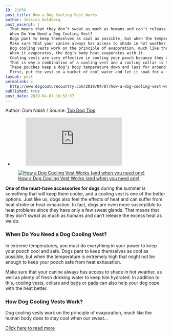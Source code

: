 ```yaml
---
ID: 21056
post_title: How a Dog Cooling Vest Works
author: Jessica Goldberg
post_excerpt: |
  That means that they don’t sweat as much as humans and can’t release the excess heat as we do.
  When Do You Need a Dog Cooling Vest?
  Dogs pant to keep themselves as cool as possible, but when the temperature is extremely high that might not be enough to keep your pooch safe from heat exhaustion.
  Make sure that your canine always has access to shade in hot weather, as well as plenty of fresh drinking water to keep him hydrated.
  Dog cooling vests work on the principle of evaporation, much like the human body does to stay cool when our sweat evaporates and disposes of the excess heat.
  When it evaporates, the dog’s body heat evaporates with it.
  Cooling vests are very effective in cooling your pooch because they can pull out the excess body heat all day long.
  That is why a combination of a cooling vest and a cooling collar is the best way to keep your dog safe in hot temperatures.
  These pouches keep a dog’s body temperature down and last for around 2 hours.
  First, put the vest in a bucket of cool water and let it soak for a few minutes.
layout: post
permalink: >
  http://www.dogcouturecountry.com/2019/04/07/how-a-dog-cooling-vest-works/
published: true
post_date: 2019-04-07 16:52:37
---
```

<p class="article-info-author-source"> <span>Author: Dom Naish</span>&nbsp;/&nbsp;<span>Source: <a href="https://topdogtips.com/how-a-dog-cooling-vest-works/" target="_blank">Top Dog Tips</a></span> </p> <ul>
<li>
<figure><iframe frameborder="0" src="https://www.facebook.com/plugins/like.php?href=https://topdogtips.com/how-a-dog-cooling-vest-works/&amp;layout=button_count&amp;show_faces=false&amp;width=105&amp;action=like&amp;colorscheme=light&amp;height=21"></iframe></figure>
</li>
</ul>
<figure><a href="https://topdogtips.com/wp-content/uploads/2018/10/How-a-Dog-Cooling-Vest-Works-and-when-you-need-one.jpg"><img alt="How a Dog Cooling Vest Works (and when you need one)" sizes="(max-width: 735px) 100vw, 735px" src="https://topdogtips.com/wp-content/uploads/2018/10/How-a-Dog-Cooling-Vest-Works-and-when-you-need-one.jpg" srcset="https://topdogtips.com/wp-content/uploads/2018/10/How-a-Dog-Cooling-Vest-Works-and-when-you-need-one.jpg 735w, https://topdogtips.com/wp-content/uploads/2018/10/How-a-Dog-Cooling-Vest-Works-and-when-you-need-one-200x300.jpg 200w, https://topdogtips.com/wp-content/uploads/2018/10/How-a-Dog-Cooling-Vest-Works-and-when-you-need-one-683x1024.jpg 683w, https://topdogtips.com/wp-content/uploads/2018/10/How-a-Dog-Cooling-Vest-Works-and-when-you-need-one-107x160.jpg 107w, https://topdogtips.com/wp-content/uploads/2018/10/How-a-Dog-Cooling-Vest-Works-and-when-you-need-one-280x420.jpg 280w, https://topdogtips.com/wp-content/uploads/2018/10/How-a-Dog-Cooling-Vest-Works-and-when-you-need-one-640x960.jpg 640w, https://topdogtips.com/wp-content/uploads/2018/10/How-a-Dog-Cooling-Vest-Works-and-when-you-need-one-681x1021.jpg 681w"></a>
<figcaption><a href="https://topdogtips.com/wp-content/uploads/2018/10/How-a-Dog-Cooling-Vest-Works-and-when-you-need-one.jpg">How a Dog Cooling Vest Works (and when you need one)</a></figcaption>
</figure>
<p><strong>One of the must-have accessories for dogs</strong> during the summer is something that will keep them cooler, and a cooling vest is one of the better options. Just like us, dogs also feel the effects of heat and can suffer from heat stroke or heat exhaustion. In fact, dogs are even more susceptible to heat problems since they have only a few sweat glands. That means that they don’t sweat as much as humans and can’t release the excess heat as we do.</p>
<h3><strong>When Do You Need a Dog Cooling Vest?</strong></h3>
<p>In extreme temperatures, you must do everything in your power to keep your pooch cool and safe. Dogs pant to keep themselves as cool as possible, but when the temperature is extremely high that might not be enough to keep your pooch safe from heat exhaustion.</p>
<p>Make sure that your canine always has access to shade in hot weather, as well as plenty of fresh drinking water to keep him hydrated. In addition to this, cooling vests, collars and <a href="https://topdogtips.com/best-cooling-dog-bed/">beds</a> or <a href="https://topdogtips.com/best-dog-cooling-mat/">pads</a> can also help your dog cope with the heat better.</p>
<h3><strong>How Dog Cooling Vests Work?</strong></h3>
<p>Dog cooling vests work on the principle of evaporation, much like the human body does to stay cool when our sweat...</p> <p class="article-info-more"> <a href="https://topdogtips.com/how-a-dog-cooling-vest-works/" target="_blank">Click here to read more</a> </p>